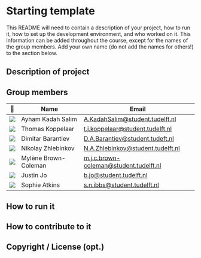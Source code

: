 # Starting template

This README will need to contain a description of your project, how to run it, how to set up the development environment, and who worked on it.
This information can be added throughout the course, except for the names of the group members.
Add your own name (do not add the names for others!) to the section below.

## Description of project

## Group members

| 📸 | Name | Email |
|---|---|---|
| ![](https://secure.gravatar.com/avatar/3b7318caa8cf367f8aba41751d9948e4?s=50&d=identicon) | Ayham Kadah Salim | A.KadahSalim@student.tudelft.nl |
| ![](https://secure.gravatar.com/avatar/8281a0b05afb2795a2656d0ce9fbaa50?s=50&d=identicon) | Thomas Koppelaar | t.j.koppelaar@student.tudelft.nl |
| ![](https://secure.gravatar.com/avatar/a1de5ca940440e57cb852bad131fe77d?s=50&d=identicon) | Dimitar Barantiev | D.A.Barantiev@student.tudeft.nl |
| ![](https://gitlab.ewi.tudelft.nl/uploads/-/system/user/avatar/2625/avatar.png?width=50) | Nikolay Zhlebinkov | N.A.Zhlebinkov@student.tudelft.nl |
| ![](https://secure.gravatar.com/avatar/389cc6950b8b14d5ca88a1181684a5d5?s=800&d=identicon)| Mylène Brown-Coleman | m.j.c.brown-coleman@student.tudelft.nl|
| ![](https://gitlab.ewi.tudelft.nl/uploads/-/system/user/avatar/2613/avatar.png?width=400)| Justin Jo | b.jo@student.tudelft.nl|
| ![](https://secure.gravatar.com/avatar/8281a0b05afb2795a2656d0ce9fbaa50?s=50&d=identicon)| Sophie Atkins | s.n.ibbs@student.tudelft.nl|
<!-- Instructions (remove once assignment has been completed -->
<!-- - Add (only!) your own name to the table above (use Markdown formatting) -->
<!-- - Mention your *student* email address -->
<!-- - Preferably add a recognisable photo, otherwise add your GitLab photo -->
<!-- - (please make sure the photos have the same size) --> 

## How to run it

## How to contribute to it

## Copyright / License (opt.)
